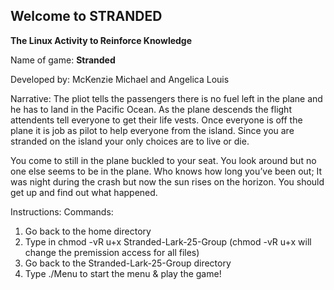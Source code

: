 ****Welcome to STRANDED****
-------------------------------------------------------------------------------------------------------------------------------------------------------------------------

****The Linux Activity to Reinforce Knowledge****

Name of game: **Stranded**

Developed by: McKenzie Michael and Angelica Louis

Narrative: 
The pliot tells the passengers there is no fuel left in the plane and he has to land in the Pacific Ocean. As the plane descends the flight attendents tell everyone to get their life vests. Once everyone is off the plane it is job as pilot to help everyone from the island. Since you are stranded on the island your only choices are to live or die.

You come to still in the plane buckled to your seat. You look around but no one else seems to be in the plane. Who knows how long you’ve been out; It was night during the crash but now the sun rises on the horizon. You should get up and find out what happened. 

Instructions: 
Commands:
1. Go back to the home directory 
2. Type in chmod -vR u+x Stranded-Lark-25-Group (chmod -vR u+x will change the premission access for all files)
3. Go back to the Stranded-Lark-25-Group directory
4. Type ./Menu to start the menu & play the game!
